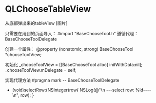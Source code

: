 # QLChooseTableView
从底部弹出来的tableView
[图片]

只需要在用到的页面导入： #import "BaseChooseTool.h"
遵循代理： BaseChooseToolDelegate

创建一个属性：  @property (nonatomic, strong) BaseChooseTool *chooseToolView;

初始化
_chooseToolView = [[BaseChooseTool alloc] initWithData:nil];
_chooseToolView.mDelegate = self;

实现代理方法
#pragma mark -- BaseChooseToolDelegate
- (void)selectRow:(NSInteger)row{
NSLog(@"\n ---select row: %ld---- \n", row);
}
